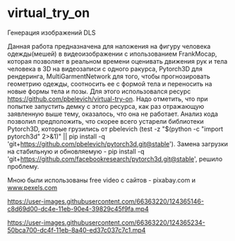 # virtual_try_on
Генерация изображений DLS

Данная работа предназначена для наложения на фигуру человека одежды(мешей) в видеоизображении с ипользованием FrankMocap, которая позволяет в реальном времени оценивать движения рук и тела человека в 3D на видеозаписи с одного ракурса, Pytorch3D для рендеринга, MultiGarmentNetwork для того, чтобы прогнозировать геометрию одежды, соотносить ее с формой тела и переносить на новые формы тела и позы. Для этого использовался ресурс https://github.com/pbelevich/virtual-try-on. Надо отметить, что при попытке запустить демку с этого ресурса, как раз отражающую заявленную выше тему, оказалось, что она не работает. Анализ кода позволил предположить, что скорее всего устарели библиотеки Pytorch3D, которые грузились от pbelevich (test -z "$(python -c "import pytorch3d" 2>&1)" || pip install -q 'git+https://github.com/pbelevich/pytorch3d.git@stable'). Замена загрузки на стабильную и обновляемую - pip install -q 'git+https://github.com/facebookresearch/pytorch3d.git@stable', решило проблему.

Мною были использованы free video с сайтов - pixabay.com и www.pexels.com 



https://user-images.githubusercontent.com/66363220/124365146-c8d69d00-dc4e-11eb-90e4-39829c45f9fa.mp4



https://user-images.githubusercontent.com/66363220/124365234-50bca700-dc4f-11eb-8a40-ed37c037c7c1.mp4

